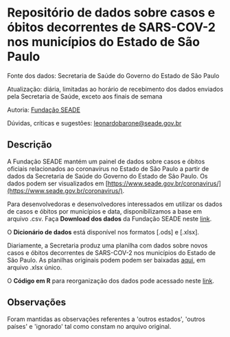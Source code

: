 # Repositório de dados sobre casos e óbitos decorrentes de SARS-COV-2 nos municípios do Estado de São Paulo

Fonte dos dados: Secretaria de Saúde do Governo do Estado de São Paulo

Atualização: diária, limitadas ao horário de recebimento dos dados enviados pela Secretaria de Saúde, exceto aos finais de semana

Autoria: [Fundação SEADE](https://www.seade.gov.br/)

Dúvidas, críticas e sugestões: [leonardobarone@seade.gov.br](leonardobarone@seade.gov.br)

## Descrição

A Fundação SEADE mantém um painel de dados sobre casos e óbitos oficiais relacionados ao coronavírus no Estado de São Paulo a partir de dados  da Secretaria de Saúde do Governo do Estado de São Paulo. Os dados podem ser visualizados em [https://www.seade.gov.br/coronavirus/](https://www.seade.gov.br/coronavirus/).

Para desenvolvedoras e desenvolvedores interessados em utilizar os dados de casos e óbitos por municípios e data, disponibilizamos a base em arquivo .csv. Faça **Download dos dados** da Fundação SEADE neste [link](https://raw.githubusercontent.com/seade-R/dados-covid-sp/master/data/dados_covid_sp.csv).

O **Dicionário de dados** está disponível nos formatos [.ods] e [.xlsx].

Diariamente, a Secretaria produz uma planilha com dados sobre novos casos e óbitos decorrentes de SARS-COV-2 nos municípios do Estado de São Paulo. As planilhas originais podem podem ser baixadas [aqui](https://github.com/seade-R/dados-covid-sp/blob/master/data/Municipios%20informacoes%20dia.xlsx), em arquivo .xlsx único.

O **Código em R** para reorganização dos dados pode acessado neste [link](https://github.com/seade-R/dados-covid-sp/blob/master/R/dados_covid_sp.R).

## Observações

Foram mantidas as observações referentes a 'outros estados', 'outros países' e 'ignorado' tal como constam no arquivo original.